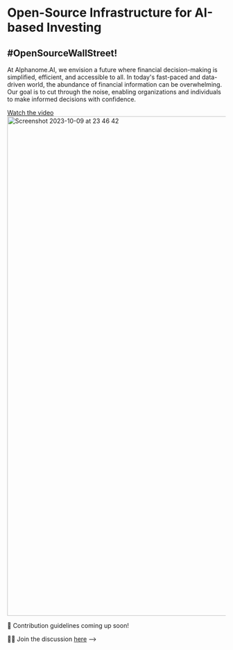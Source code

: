 # Open-Source Infrastructure for AI-based Investing
## #OpenSourceWallStreet!

At Alphanome.AI, we envision a future where financial decision-making is simplified, efficient, and accessible to all. In today's fast-paced and data-driven world, the abundance of financial information can be overwhelming. Our goal is to cut through the noise, enabling organizations and individuals to make informed decisions with confidence.

[Watch the video](https://www.youtube.com/watch?v=bLLw5nR2UOU&t=3s) <img width="1152" alt="Screenshot 2023-10-09 at 23 46 42" src="https://github.com/alphanome-ai/.github/assets/127743728/f40aca07-0cdf-4bf7-afbe-e1b4e22cd41f">

🌈 Contribution guidelines coming up soon!

👩‍💻 Join the discussion [here](https://github.com/alphanome-ai/sec-ai/discussions)
-->
